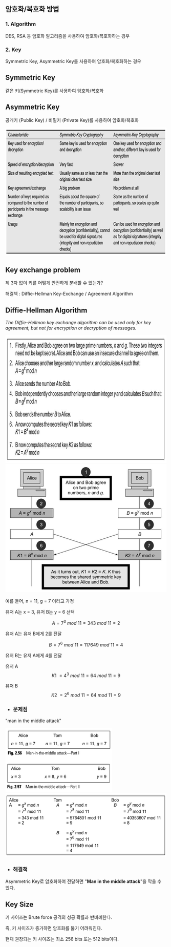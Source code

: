 ## 암호화/복호화 방법

### 1. Algorithm

DES, RSA 등 암호화 알고리즘을 사용하여 암호화/복호화하는 경우

### 2. Key

Symmetric Key, Asymmetric Key를 사용하여 암호화/복호화하는 경우

## Symmetric Key

같은 키(Symmetric Key)를 사용하여 암호화/복호화

## Asymmetric Key

공개키 (Public Key) / 비밀키 (Private Key)를 사용하여 암호화/복호화

<img src="https://github.com/jiniljeil/Record-Space/blob/master/Computer%20Security/images/key_compare.png" height="400px">

## Key exchange problem 

제 3자 없이 키를 어떻게 안전하게 분배할 수 있는가?

해결책 : Diffie-Hellman Key-Exchange / Agreement Algorithm 

## Diffie-Hellman Algorithm

*The Diffie–Hellman key exchange algorithm can be used only for key agreement, but not for encryption or decryption of messages.*

<img src="https://github.com/jiniljeil/Record-Space/blob/master/Computer%20Security/images/diffie-hellman.png" height="400px">

<img src="https://github.com/jiniljeil/Record-Space/blob/master/Computer%20Security/images/diffie-hellman_.png" height="400px">

예를 들어, n = 11, g = 7 이라고 가정

유저 A는 x = 3, 유저 B는 y = 6 선택

$$
    A = 7^3\ mod\ 11 = 343\ mod\ 11 = 2
$$

유저 A는 유저 B에게 2를 전달

$$
    B = 7^6\ mod\ 11 = 117649\ mod\ 11 = 4
$$

유저 B는 유저 A에게 4를 전달

유저 A
$$
    K1\ = 4^3\ mod\ 11 = 64\ mod\ 11 = 9
$$

유저 B
$$
    K2\ = 2^6\ mod\ 11 = 64\ mod\ 11 = 9
$$

- ### 문제점 
"man in the middle attack" 

<img src="https://github.com/jiniljeil/Record-Space/blob/master/Computer%20Security/images/man_in_the_middle_attack.png" height="200px">

<img src="https://github.com/jiniljeil/Record-Space/blob/master/Computer%20Security/images/man_in_the_middle_attack_.png" height="200px">

- ### 해결책

Asymmetric Key로 암호화하여 전달하면 "**Man in the middle attack**"을 막을 수 있다. 

## Key Size

키 사이즈는 Brute force 공격의 성공 확률과 반비례한다. 

즉, 키 사이즈가 증가하면 암호화를 뚫기 어려워진다. 

현재 권장되는 키 사이즈는 최소 256 bits 또는 512 bits이다. 

